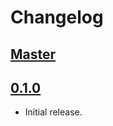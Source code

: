 # Changelog

## [Master][]

## [0.1.0][]

-   Initial release.

[master]: https://github.com/tfausak/haskeleton/compare/v0.1.0...master
[0.1.0]: https://github.com/tfausak/haskeleton/compare/dd853da...v0.1.0
